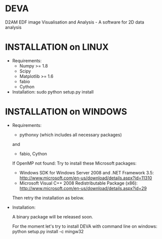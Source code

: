 DEVA
==========================
D2AM EDF image Visualisation and Analysis - A software for 2D data analysis

INSTALLATION on LINUX
==========================
+ Requirements:
	- Numpy >= 1.8
	- Scipy
	- Matplotlib >= 1.6
	- fabio
	- Cython
+ Installation:
	sudo python setup.py install
	
INSTALLATION on WINDOWS
==========================
+ Requirements:
	- pythonxy (which includes all necessary packages)
	
	and 
	
	- fabio, Cython
	
	If OpenMP not found: Try to install these Microsoft packages:
	- Windows SDK for Windows Server 2008 and .NET Framework 3.5: http://www.microsoft.com/en-us/download/details.aspx?id=11310
	- Microsoft Visual C++ 2008 Redistributable Package (x86): http://www.microsoft.com/en-us/download/details.aspx?id=29
	
	Then retry the installation as below.
	
+ Installation:
	
	A binary package will be released soon.

	For the moment let's try to install DEVA with command line on windows: python setup.py install -c mingw32
	
